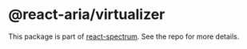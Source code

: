 # @react-aria/virtualizer

This package is part of [react-spectrum](https://gitlab.com/watheia/spectrum). See the repo for more details.
